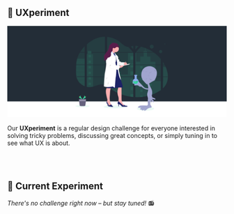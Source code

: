 ## 🚀 UXperiment

![UXperts Header](https://raw.githubusercontent.com/thomas-ge/UXperiment/master/_src/ChallengeHeader.png)

Our **UXperiment** is a regular design challenge for everyone interested in solving tricky problems, discussing great concepts, or simply tuning in to see what UX is about.

<br>
<br>


## 📐 Current Experiment
_There's no challenge right now – but stay tuned!_ 📻

<br>
<br>
